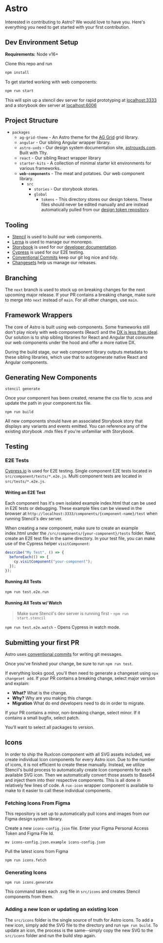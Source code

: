 # Astro

Interested in contributing to Astro? We would love to have you. Here's everything you need to get started with your first contribution.

## Dev Environment Setup

**Requirements:** Node v16+

Clone this repo and run

```bash
npm install
```

To get started working with web components:

```bash
npm run start
```

This will spin up a stencil dev server for rapid prototyping at [localhost:3333](http://localhost:3333) and a storybook dev server at [localhost:6006](http://localhost:6006)

## Project Structure

- `packages`
  - `ag-grid-theme` - An Astro theme for the [AG Grid](https://www.ag-grid.com/) grid library.
  - `angular` - Our sibling Angular wrapper library.
  - `astro-uxds` - Our design system documentation site, [astrouxds.com](https://astrouxds.com). Built with 11ty.
  - `react` - Our sibling React wrapper library
  - `starter-kits` - A collection of minimal starter kit environments for various frameworks.
  - **`web-components`** - The meat and potatoes. Our web component library.
    - `src`
      - `stories` - Our storybook stories.
      - `global`
        - `tokens` - This directory stores our design tokens. These files should never be edited manually and are instead automatically pulled from our [design token repository](https://github.com/RocketCommunicationsInc/astro-design-tokens).

## Tooling

- [Stencil](https://stenciljs.com/) is used to build our web components.
- [Lerna](https://github.com/lerna/lerna) is used to manage our monorepo.
- [Storybook](https://storybook.js.org/) is used for our [developer documentation](https://astro-components.netlify.app/).
- [Cypress](https://www.cypress.io/) is used for our E2E testing.
- [Conventional Commits](https://www.conventionalcommits.org/en/v1.0.0/) keep our git log nice and tidy.
- [Changesets](https://github.com/changesets/changesets) help us manage our releases.

## Branching

The `next` branch is used to stock up on breaking changes for the next upcoming major release. If your PR contains a breaking change, make sure to merge into `next` instead of `main`. For all other changes, use `main`.

## Framework Wrappers

The core of Astro is built using web components. Some frameworks still don't play nicely with web components (React) and the [DX is less than ideal](https://stenciljs.com/docs/framework-bindings). Our solution is to ship sibling libraries for React and Angular that consume our web components under the hood and offer a more native DX.

During the build stage, our web component library outputs metadata to these sibling libraries, which use that to autogenerate native React and Angular components.

## Generating New Components

`stencil generate`

Once your component has been created, rename the css file to .scss and update the path in your component.tsx file.

`npm run build`

All new components should have an associated Storybook story that displays any variants and events emitted. You can reference any of the existing storybook .mdx files if you're unfamiliar with Storybook.

## Testing

### E2E Tests

[Cypress.io](https://cypress.io/) is used for E2E testing. Single component E2E tests located in `src/component/tests/*.e2e.js`. Multi component tests are located in `src/tests/*.e2e.js`.

#### Writing an E2E Test

Each component has it's own isolated example index.html that can be used in E2E tests or debugging. These example files can be viewed in the browser at `http://localhost:3333/components/{component-name}/test` when running Stencil's dev server.

When creating a new component, make sure to create an example index.html under the `/src/components/{your-component}/tests` folder. Next, create an E2E test file in the same directory. In your test file, you can make use of the Cypress helper `visitComponent`:

```js
describe("My Test", () => {
  beforeEach(() => {
    cy.visitComponent("your-component");
  });
});
```

#### Running All Tests

`npm run test.e2e.run`

#### Running All Tests w/ Watch

> Make sure Stencil's dev server is running first - `npm run start.stencil`

`npm run test.e2e.watch` - Opens Cypress in watch mode.

## Submitting your first PR

Astro uses [conventional commits](https://www.conventionalcommits.org/en/v1.0.0/) for writing git messages.

Once you've finished your change, be sure to run `npm run test`.

If everything looks good, you'll then need to generate a changeset using `npx changeset add`. If your PR contains a breaking change, select major version and explain:

- **What?** What is the change.
- **Why?** Why are you making this change.
- **Migration** What do end developers need to do in order to migrate.

If your PR contains a minor, non-breaking change, select minor. If it contains a small bugfix, select patch.

You'll want to select all packages to version.

## Icons

In order to ship the RuxIcon component with all SVG assets included, we create individual Icon components for every Astro icon. Due to the number of icons, it is not efficient to create these manually. Instead, we utilize Stencil's build process to automatically create Icon components for each available SVG icon. Then we automatically convert those assets to Base64 and inject them into their respective components. This is all done in relatively few lines of code. A `rux-icon` wrapper component is available to make to it easier to call these individual components.

### Fetching Icons From Figma

This repository is set up to automatically pull icons and images from our Figma design system library.

Create a new `icons-config.json` file. Enter your Figma Personal Access Token and Figma File Id.

`mv icons-config.json.example icons-config.json`

Pull the latest icons from Figma

`npm run icons.fetch`

### Generating Icons

`npm run icons.generate`

This command takes each .svg file in `src/icons` and creates Stencil components from them.

### Adding a new Icon or updating an existing Icon

The `src/icons` folder is the single source of truth for Astro icons. To add a new icon, simply add the SVG file to the directory and run `npm run build`. To update an icon, the process is the same--simply copy the new SVG to the `src/icons` folder and run the build step again.
